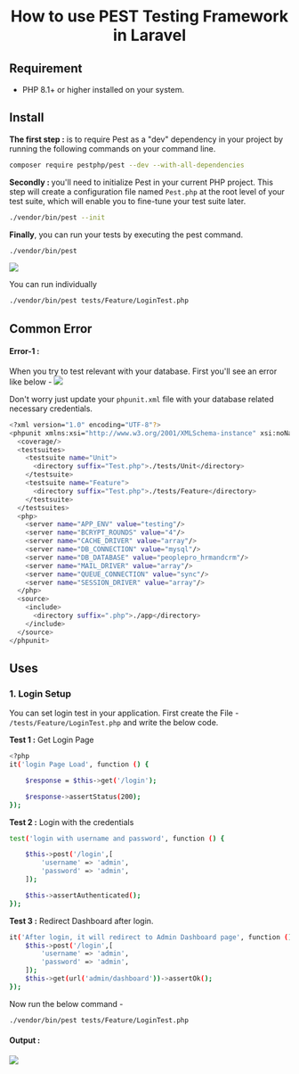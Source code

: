 <div align='center'>

# How to use PEST Testing Framework in Laravel
</div>

## Requirement
- PHP 8.1+ or higher installed on your system.

## Install
<b>The first step :</b> is to require Pest as a "dev" dependency in your project by running the following commands on your command line.

```bash
composer require pestphp/pest --dev --with-all-dependencies
```

<b>Secondly : </b>  you'll need to initialize Pest in your current PHP project. This step will create a configuration file named `Pest.php` at the root level of your test suite, which will enable you to fine-tune your test suite later.

```bash
./vendor/bin/pest --init
```

<b>Finally</b>, you can run your tests by executing the pest command.
```bash
./vendor/bin/pest
```

<img src="https://snipboard.io/iMyqrT.jpg">

You can run individually

```bash
./vendor/bin/pest tests/Feature/LoginTest.php
```
## Common Error

#### Error-1 :
When you try to test relevant with your database. First you'll see an error like below - 
<img src="https://snipboard.io/WVtfM9.jpg">

Don't worry just update your `phpunit.xml` file with your database related necessary credentials.

```bash
<?xml version="1.0" encoding="UTF-8"?>
<phpunit xmlns:xsi="http://www.w3.org/2001/XMLSchema-instance" xsi:noNamespaceSchemaLocation="https://schema.phpunit.de/10.2/phpunit.xsd" backupGlobals="false" bootstrap="vendor/autoload.php" colors="true" processIsolation="false" stopOnFailure="false" cacheDirectory=".phpunit.cache" backupStaticProperties="false">
  <coverage/>
  <testsuites>
    <testsuite name="Unit">
      <directory suffix="Test.php">./tests/Unit</directory>
    </testsuite>
    <testsuite name="Feature">
      <directory suffix="Test.php">./tests/Feature</directory>
    </testsuite>
  </testsuites>
  <php>
    <server name="APP_ENV" value="testing"/>
    <server name="BCRYPT_ROUNDS" value="4"/>
    <server name="CACHE_DRIVER" value="array"/>
    <server name="DB_CONNECTION" value="mysql"/>
    <server name="DB_DATABASE" value="peoplepro_hrmandcrm"/>
    <server name="MAIL_DRIVER" value="array"/>
    <server name="QUEUE_CONNECTION" value="sync"/>
    <server name="SESSION_DRIVER" value="array"/>
  </php>
  <source>
    <include>
      <directory suffix=".php">./app</directory>
    </include>
  </source>
</phpunit>
```


## Uses

### 1. Login Setup 
You can set login test in your application. First create the File - `/tests/Feature/LoginTest.php` and write the below code.

<b>Test 1 :</b> Get Login Page

```bash
<?php
it('login Page Load', function () {

    $response = $this->get('/login');

    $response->assertStatus(200);
});
```

<b>Test 2 :</b> Login with the credentials

```bash
test('login with username and password', function () {

    $this->post('/login',[
        'username' => 'admin',
        'password' => 'admin',
    ]);

    $this->assertAuthenticated();
});
```

<b>Test 3 :</b> Redirect Dashboard after login.

```bash
it('After login, it will redirect to Admin Dashboard page', function () {
    $this->post('/login',[
        'username' => 'admin',
        'password' => 'admin',
    ]);
    $this->get(url('admin/dashboard'))->assertOk();
});
```

Now run the below command - 

```bash
./vendor/bin/pest tests/Feature/LoginTest.php
```

#### Output : 

<img src="https://snipboard.io/te0vcK.jpg">
